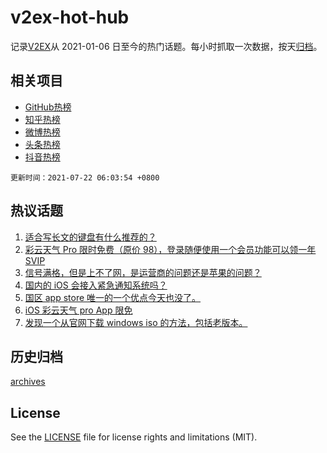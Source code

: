 # v2ex-hot-hub

 记录[V2EX](https://www.v2ex.com/)从 2021-01-06 日至今的热门话题。每小时抓取一次数据，按天[归档](archives)。
 
 ## 相关项目

- [GitHub热榜](https://github.com/snaildev/github-hot-hub)
- [知乎热榜](https://github.com/snaildev/zhihu-hot-hub)
- [微博热榜](https://github.com/snaildev/weibo-hot-hub)
- [头条热榜](https://github.com/snaildev/toutiao-hot-hub)
- [抖音热榜](https://github.com/snaildev/douyin-hot-hub)


 `更新时间：2021-07-22 06:03:54 +0800`

## 热议话题

1. [适合写长文的键盘有什么推荐的？](https://www.v2ex.com/t/790741)
1. [彩云天气 Pro 限时免费（原价 98），登录随便使用一个会员功能可以领一年 SVIP](https://www.v2ex.com/t/790877)
1. [信号满格，但是上不了网，是运营商的问题还是苹果的问题？](https://www.v2ex.com/t/790750)
1. [国内的 iOS 会接入紧急通知系统吗？](https://www.v2ex.com/t/790747)
1. [国区 app store 唯一的一个优点今天也没了。](https://www.v2ex.com/t/790738)
1. [iOS 彩云天气 pro App 限免](https://www.v2ex.com/t/790868)
1. [发现一个从官网下载 windows iso 的方法，包括老版本。](https://www.v2ex.com/t/790732)

## 历史归档

[archives](archives)

## License

See the [LICENSE](LICENSE) file for license rights and limitations (MIT).
